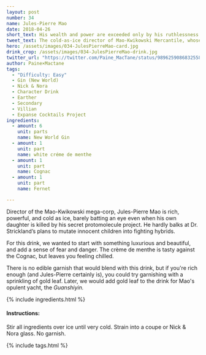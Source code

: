 ```yaml
---
layout: post
number: 34
name: Jules-Pierre Mao
date: 2018-04-26
short_text: His wealth and power are exceeded only by his ruthlessness.
tweet_text: The cold-as-ice director of Mao-Kwikowski Mercantile, whose wealth and power are exceeded only by his ruthlessness. 
hero: /assets/images/034-JulesPierreMao-card.jpg
drink_crop: /assets/images/034-JulesPierreMao-drink.jpg
twitter_url: "https://twitter.com/Paine_MacTane/status/989625908683255809"
author: Paine×Mactane
tags: 
  - "Difficulty: Easy"
  - Gin (New World)
  - Nick & Nora
  - Character Drink
  - Earther
  - Secondary
  - Villian
  - Expanse Cocktails Project
ingredients:
  - amount: 6
    unit: parts
    name: New World Gin
  - amount: 1
    unit: part
    name: white créme de menthe
  - amount: 1
    unit: part
    name: Cognac
  - amount: 1
    unit: part
    name: Fernet

---
```


Director of the Mao-Kwikowski mega-corp, Jules-Pierre Mao is rich, powerful, and cold as ice, barely batting an eye even when his own daughter is killed by his secret protomolecule project. He hardly balks at Dr. Strickland’s plans to mutate innocent children into fighting hybrids.

For this drink, we wanted to start with something luxurious and beautiful, and add a sense of fear and danger. The crème de menthe is tasty against the Cognac, but leaves you feeling chilled. 

There is no edible garnish that would blend with this drink, but if you're rich enough (and Jules-Pierre certainly is), you could try garnishing with a sprinkling of gold leaf. Later, we would add gold leaf to the drink for Mao's opulent yacht, the *Guanshiyin.* 

{% include ingredients.html %}

#### Instructions:

Stir all ingredients over ice until very cold. Strain into a coupe or Nick & Nora glass. No garnish. 

{% include tags.html %}
